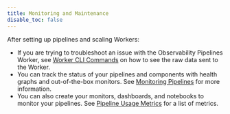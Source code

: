 ```yaml
---
title: Monitoring and Maintenance
disable_toc: false
---
```


After setting up pipelines and scaling Workers:

- If you are trying to troubleshoot an issue with the Observability Pipelines Worker, see [Worker CLI Commands][1] on how to see the raw data sent to the Worker.
- You can track the status of your pipelines and components with health graphs and out-of-the-box monitors. See [Monitoring Pipelines][2] for more information.
- You can also create your monitors, dashboards, and notebooks to monitor your pipelines. See [Pipeline Usage Metrics][3] for a list of metrics.

[1]: /observability_pipelines/monitoring_and_maintenance/worker_cli_commands/
[2]: /observability_pipelines/monitoring_and_maintenance/monitoring_pipelines/
[3]: /observability_pipelines/monitoring_and_maintenance/pipeline_usage_metrics/